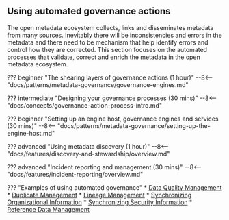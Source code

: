 <!-- SPDX-License-Identifier: CC-BY-4.0 -->
<!-- Copyright Contributors to the Egeria project. -->

## Using automated governance actions

The open metadata ecosystem collects, links and disseminates metadata from many sources. Inevitably there will be inconsistencies and errors in the metadata and there need to be mechanism that help identify errors and control how they are corrected.  This section focuses on the automated processes that validate, correct and enrich the metadata in the open metadata ecosystem.

??? beginner "The shearing layers of governance actions (1 hour)"
    --8<-- "docs/patterns/metadata-governance/governance-engines.md"

??? intermediate "Designing your governance processes (30 mins)"
    --8<-- "docs/concepts/governance-action-process-intro.md"

??? beginner "Setting up an engine host, governance engines and services (30 mins)"
    --8<-- "docs/patterns/metadata-governance/setting-up-the-engine-host.md"

??? advanced "Using metadata discovery (1 hour)"
    --8<-- "docs/features/discovery-and-stewardship/overview.md"

??? advanced "Incident reporting and management (30 mins)"
    --8<-- "docs/features/incident-reporting/overview.md"

??? "Examples of using automated governance"
    * [Data Quality Management](/features/data-quality/overview)
    * [Duplicate Management](/features/duplicate-management/overview)
    * [Lineage Management](/features/lineage-management/overview)
    * [Synchronizing Organizational Information](/features/people-roles-organizations/overview)
    * [Synchronizing Security Information](/features/synchronized-access-control/overview)
    * [Reference Data Management](/features/reference-data-management/overview)

